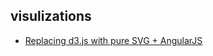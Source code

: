 visulizations
---
- [Replacing d3.js with pure SVG + AngularJS](http://alexandros.resin.io/angular-d3-svg/)

